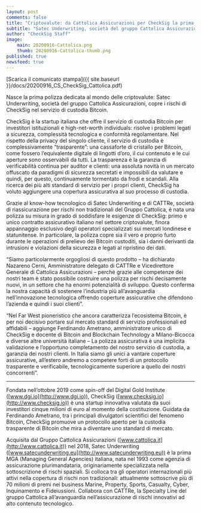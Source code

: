 ```yaml
---
layout: post
comments: false
title: "Criptovalute: da Cattolica Assicurazioni per CheckSig la prima polizza dedicata alla custodia di Bitcoin"
subtitle: "Satec Underwriting, società del gruppo Cattolica Assicurazioni, copre i rischi di CheckSig nel servizio di custodia Bitcoin."
author: "CheckSig Staff"
image:
    main: 20200916-Cattolica.png
    thumb: 20200916-Cattolica-thumb.png
published: true
newsfeed: true
---
```


[Scarica il comunicato stampa]({{ site.baseurl }}/docs/20200916_CS_CheckSig_Cattolica.pdf)

Nasce la prima polizza dedicata al mondo delle criptovalute: Satec Underwriting, società del gruppo Cattolica Assicurazioni, copre i rischi di CheckSig nel servizio di custodia Bitcoin.

CheckSig è la startup italiana che offre il servizio di custodia Bitcoin per investitori istituzionali e high-net-worth individuals: risolve i problemi legati a sicurezza, complessità tecnologica e conformità regolamentare. Nel rispetto della privacy del singolo cliente, il servizio di custodia è complessivamente “trasparente”: una cassaforte di cristallo per Bitcoin, come fossero l’equivalente digitale di lingotti d’oro, il cui contenuto e le cui aperture sono osservabili da tutti. La trasparenza è la garanzia di verificabilità continua per auditor e clienti: una assoluta novità in un mercato offuscato da paradigmi di sicurezza secretati e impossibili da valutare e quindi, per questo, continuamente tormentato da frodi e scandali. Alla ricerca dei più alti standard di servizio per i propri clienti, CheckSig ha voluto aggiungere una copertura assicurativa al suo processo di custodia.

Grazie al know-how tecnologico di Satec Underwriting e di CATTRe, società di riassicurazione per rischi non tradizionali del Gruppo Cattolica, è nata una polizza su misura in grado di soddisfare le esigenze di CheckSig: primo e unico contratto assicurativo italiano nel settore criptovalute, finora appannaggio esclusivo degli operatori specializzati sui mercati londinese e statunitense. In particolare, la polizza copre sia il vero e proprio furto durante le operazioni di prelievo dei Bitcoin custoditi, sia i danni derivanti da intrusioni e violazioni della sicurezza e legati al ripristino dei dati.

“Siamo particolarmente orgogliosi di questo prodotto – ha dichiarato Nazareno Cerni, Amministratore delegato di CATTRe e Vicedirettore Generale di Cattolica Assicurazioni – perché grazie alle competenze dei nostri team è stato possibile costruire una polizza per rischi decisamente nuovi, in un settore che ha enormi potenzialità di sviluppo. Questo conferma la nostra capacità di sostenere l’industria più all’avanguardia nell’innovazione tecnologica offrendo coperture assicurative che difendono l’azienda e quindi i suoi clienti”.

“Nel Far West pioneristico che ancora caratterizza l’ecosistema Bitcoin, è per noi decisivo portare sul mercato standard di servizio professionali ed affidabili – aggiunge Ferdinando Ametrano, amministratore unico di CheckSig e docente di Bitcoin and Blockchain Technology a Milano-Bicocca e diverse altre università italiane – La polizza assicurativa è una implicita validazione e l’opportuno completamento del nostro servizio di custodia, a garanzia dei nostri clienti. In Italia siamo gli unici a vantare coperture assicurative, all’estero andremo a competere forti di un protocollo trasparente e verificabile, tecnologicamente superiore a quello dei nostri concorrenti”.

---------------------

Fondata nell’ottobre 2019 come spin-off del Digital Gold Institute ([www.dgi.io](http://www.dgi.io)), CheckSig ([www.checksig.io](http://www.checksig.io)) è una startup innovativa valutata da suoi investitori cinque milioni di euro al momento della costituzione. Guidata da Ferdinando Ametrano, tra i principali divulgatori scientifici del fenomeno Bitcoin, CheckSig promuove un protocollo aperto per la custodia trasparente di Bitcoin che mira a diventare uno standard di mercato.

Acquisita dal Gruppo Cattolica Assicurazioni ([www.cattolica.it](http://www.cattolica.it)) nel 2018, Satec Underwriting ([www.satecunderwriting.eu](http://www.satecunderwriting.eu)) è la prima MGA (Managing General Agencies) italiana, nata nel 1993 come agenzia di assicurazione plurimandataria, originariamente specializzata nella sottoscrizione di rischi spaziali. Si colloca tra gli operatori internazionali più attivi nella copertura di rischi non tradizionali: attualmente sottoscrive più di 70 milioni di premi nei business Marine, Property, Sports, Casualty, Cyber, Inquinamento e Fideiussioni. Collabora con CATTRe, la Specialty Line del gruppo Cattolica all’avanguardia nell’assicurazione di rischi innovativi ad alto contenuto tecnologico.
